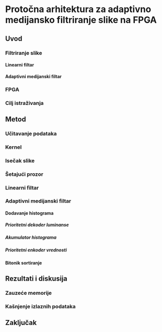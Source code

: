 # Protočna arhitektura za adaptivno medijansko filtriranje slike na FPGA

## Uvod

### Filtriranje slike

#### Linearni filtar

#### Adaptivni medijanski filtar

### FPGA

### Cilj istraživanja

## Metod

### Učitavanje podataka

### Kernel

### Isečak slike

### Šetajući prozor

### Linearni filtar

### Adaptivni medijanski filtar

#### Dodavanje histograma

##### Prioritetni dekoder luminanse

##### Akumulator histograma

##### Prioritetni enkoder vrednosti

#### Bitonik sortiranje

## Rezultati i diskusija

### Zauzeće memorije

### Kašnjenje izlaznih podataka

## Zaključak